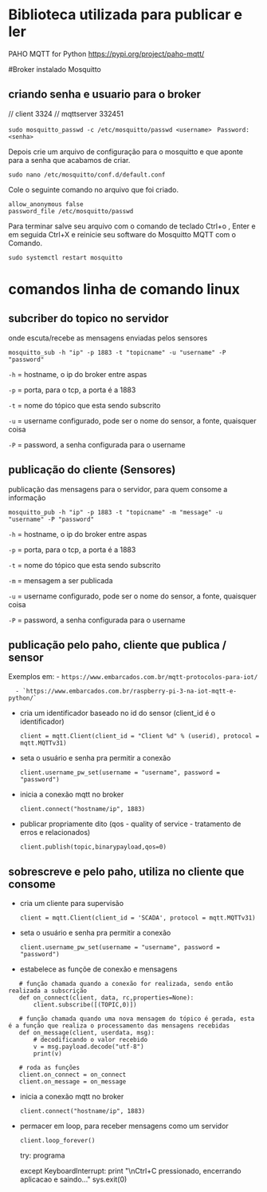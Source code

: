 # Biblioteca utilizada para publicar e ler

PAHO MQTT for Python
https://pypi.org/project/paho-mqtt/

#Broker instalado
Mosquitto


## criando senha e usuario para o broker
// client 3324
// mqttserver 332451

`sudo mosquitto_passwd -c /etc/mosquitto/passwd <username> `
`Password: <senha>`

Depois crie um arquivo de configuração para o mosquitto e que aponte para a senha que acabamos de criar.

`sudo nano /etc/mosquitto/conf.d/default.conf`

Cole o seguinte comando no arquivo que foi criado.

```
allow_anonymous false
password_file /etc/mosquitto/passwd
```

Para terminar salve seu arquivo com o comando de teclado Ctrl+o , Enter e em seguida Ctrl+X e reinicie seu software do Mosquitto MQTT com o Comando.

`sudo systemctl restart mosquitto`


# comandos linha de comando linux

## subcriber do topico no servidor
onde escuta/recebe as mensagens enviadas pelos sensores

`mosquitto_sub -h "ip" -p 1883 -t "topicname" -u "username" -P "password"`

`-h` = hostname, o ip do broker entre aspas

`-p` = porta, para o tcp, a porta é a 1883

`-t` = nome do tópico que esta sendo subscrito

`-u` = username configurado, pode ser o nome do sensor, a fonte, quaisquer coisa

`-P` = password, a senha configurada para o username

## publicação do cliente (Sensores)
publicação das mensagens para o servidor, para quem consome a informação

`mosquitto_pub -h "ip" -p 1883 -t "topicname" -m "message" -u "username" -P "password"`

`-h` = hostname, o ip do broker entre aspas

`-p` = porta, para o tcp, a porta é a 1883

`-t` = nome do tópico que esta sendo subscrito

`-m` = mensagem a ser publicada

`-u` = username configurado, pode ser o nome do sensor, a fonte, quaisquer coisa

`-P` = password, a senha configurada para o username


## publicação pelo paho, cliente que publica / sensor
Exemplos em: 
      - `https://www.embarcados.com.br/mqtt-protocolos-para-iot/`

      - `https://www.embarcados.com.br/raspberry-pi-3-na-iot-mqtt-e-python/`


 - cria um identificador baseado no id do sensor (client_id é o identificador)
 
    `client = mqtt.Client(client_id = "Client %d" % (userid), protocol = mqtt.MQTTv31)`
 - seta o usuário e senha pra permitir a conexão
 
    `client.username_pw_set(username = "username", password = "password")`
 - inicia a conexão mqtt no broker
 
    `client.connect("hostname/ip", 1883)`

 - publicar propriamente dito (qos - quality of service - tratamento de erros e relacionados)
 
    `client.publish(topic,binarypayload,qos=0)`

## sobrescreve e pelo paho, utiliza no cliente que consome

 - cria um cliente para supervisão
 
    `client = mqtt.Client(client_id = 'SCADA', protocol = mqtt.MQTTv31)`

 - seta o usuário e senha pra permitir a conexão
 
    `client.username_pw_set(username = "username", password = "password")` 

 - estabelece as funçõe de conexão e mensagens
 ```
    # função chamada quando a conexão for realizada, sendo então realizada a subscrição
    def on_connect(client, data, rc,properties=None):
        client.subscribe([(TOPIC,0)])
    
    # função chamada quando uma nova mensagem do tópico é gerada, esta é a função que realiza o processamento das mensagens recebidas
    def on_message(client, userdata, msg):
        # decodificando o valor recebido
        v = msg.payload.decode("utf-8")
        print(v)
        
    # roda as funções
    client.on_connect = on_connect
    client.on_message = on_message
```
 - inicia a conexão mqtt no broker
 
    `client.connect("hostname/ip", 1883)`

 - permacer em loop, para receber mensagens como um servidor
 
    `client.loop_forever()`

   try:
      programa
   
   except KeyboardInterrupt:
        print "\nCtrl+C pressionado, encerrando aplicacao e saindo..."
        sys.exit(0)